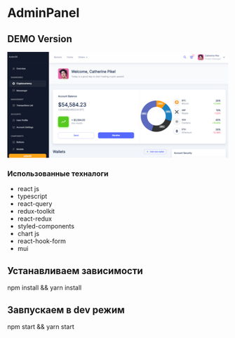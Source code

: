 <h1>AdminPanel</h1>

<h2>DEMO Version</h2>

<a href="https://other-admin-panel.vercel.app/"><img src="./public/photo_2023-04-11_17-00-21.jpg" alt="jpg"/></a>


<h3>Использованные техналоги</h3>
<ul>
    <li>react js</li>
    <li>typescript</li>
    <li>react-query</li>
    <li>redux-toolkit</li>
    <li>react-redux</li>
    <li>styled-components</li>
    <li>chart js</li>
    <li>react-hook-form</li>
    <li>mui</li>
</ul>


## Устанавливаем зависимости
npm install && yarn install

## Завпускаем в dev режим 
npm start && yarn start 